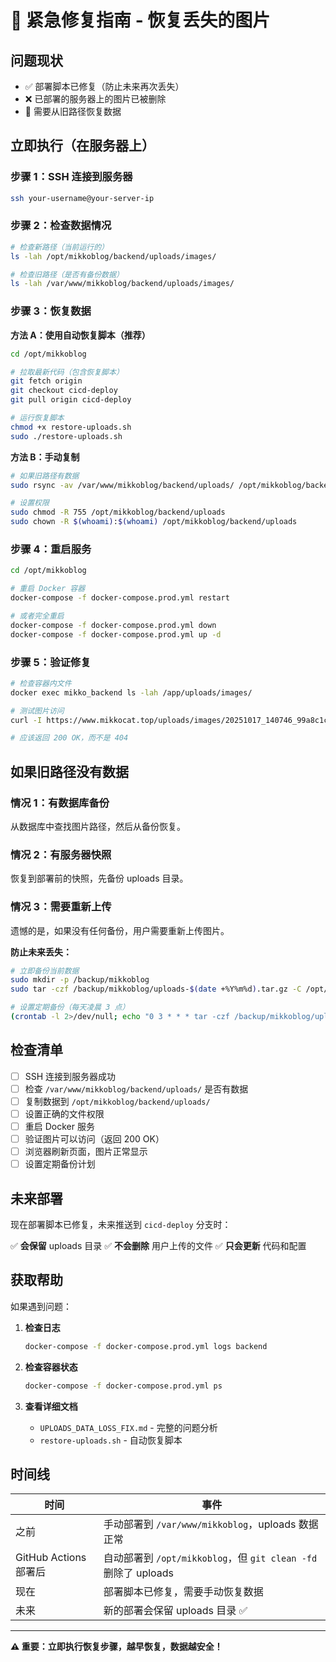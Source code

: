 # 🚨 紧急修复指南 - 恢复丢失的图片

## 问题现状

- ✅ 部署脚本已修复（防止未来再次丢失）
- ❌ 已部署的服务器上的图片已被删除
- 🔄 需要从旧路径恢复数据

## 立即执行（在服务器上）

### 步骤 1：SSH 连接到服务器

```bash
ssh your-username@your-server-ip
```

### 步骤 2：检查数据情况

```bash
# 检查新路径（当前运行的）
ls -lah /opt/mikkoblog/backend/uploads/images/

# 检查旧路径（是否有备份数据）
ls -lah /var/www/mikkoblog/backend/uploads/images/
```

### 步骤 3：恢复数据

**方法 A：使用自动恢复脚本（推荐）**

```bash
cd /opt/mikkoblog

# 拉取最新代码（包含恢复脚本）
git fetch origin
git checkout cicd-deploy
git pull origin cicd-deploy

# 运行恢复脚本
chmod +x restore-uploads.sh
sudo ./restore-uploads.sh
```

**方法 B：手动复制**

```bash
# 如果旧路径有数据
sudo rsync -av /var/www/mikkoblog/backend/uploads/ /opt/mikkoblog/backend/uploads/

# 设置权限
sudo chmod -R 755 /opt/mikkoblog/backend/uploads
sudo chown -R $(whoami):$(whoami) /opt/mikkoblog/backend/uploads
```

### 步骤 4：重启服务

```bash
cd /opt/mikkoblog

# 重启 Docker 容器
docker-compose -f docker-compose.prod.yml restart

# 或者完全重启
docker-compose -f docker-compose.prod.yml down
docker-compose -f docker-compose.prod.yml up -d
```

### 步骤 5：验证修复

```bash
# 检查容器内文件
docker exec mikko_backend ls -lah /app/uploads/images/

# 测试图片访问
curl -I https://www.mikkocat.top/uploads/images/20251017_140746_99a8c1c3.jpg

# 应该返回 200 OK，而不是 404
```

## 如果旧路径没有数据

### 情况 1：有数据库备份

从数据库中查找图片路径，然后从备份恢复。

### 情况 2：有服务器快照

恢复到部署前的快照，先备份 uploads 目录。

### 情况 3：需要重新上传

遗憾的是，如果没有任何备份，用户需要重新上传图片。

**防止未来丢失：**
```bash
# 立即备份当前数据
sudo mkdir -p /backup/mikkoblog
sudo tar -czf /backup/mikkoblog/uploads-$(date +%Y%m%d).tar.gz -C /opt/mikkoblog/backend uploads

# 设置定期备份（每天凌晨 3 点）
(crontab -l 2>/dev/null; echo "0 3 * * * tar -czf /backup/mikkoblog/uploads-\$(date +\%Y\%m\%d).tar.gz -C /opt/mikkoblog/backend uploads && find /backup/mikkoblog -name 'uploads-*.tar.gz' -mtime +7 -delete") | crontab -
```

## 检查清单

- [ ] SSH 连接到服务器成功
- [ ] 检查 `/var/www/mikkoblog/backend/uploads/` 是否有数据
- [ ] 复制数据到 `/opt/mikkoblog/backend/uploads/`
- [ ] 设置正确的文件权限
- [ ] 重启 Docker 服务
- [ ] 验证图片可以访问（返回 200 OK）
- [ ] 浏览器刷新页面，图片正常显示
- [ ] 设置定期备份计划

## 未来部署

现在部署脚本已修复，未来推送到 `cicd-deploy` 分支时：

✅ **会保留** uploads 目录
✅ **不会删除** 用户上传的文件
✅ **只会更新** 代码和配置

## 获取帮助

如果遇到问题：

1. **检查日志**
   ```bash
   docker-compose -f docker-compose.prod.yml logs backend
   ```

2. **检查容器状态**
   ```bash
   docker-compose -f docker-compose.prod.yml ps
   ```

3. **查看详细文档**
   - `UPLOADS_DATA_LOSS_FIX.md` - 完整的问题分析
   - `restore-uploads.sh` - 自动恢复脚本

## 时间线

| 时间 | 事件 |
|------|------|
| 之前 | 手动部署到 `/var/www/mikkoblog`，uploads 数据正常 |
| GitHub Actions 部署后 | 自动部署到 `/opt/mikkoblog`，但 `git clean -fd` 删除了 uploads |
| 现在 | 部署脚本已修复，需要手动恢复数据 |
| 未来 | 新的部署会保留 uploads 目录 ✅ |

---

**⚠️ 重要：立即执行恢复步骤，越早恢复，数据越安全！**

